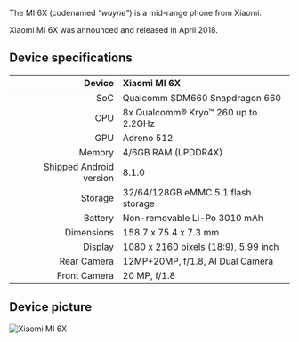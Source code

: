 The MI 6X (codenamed _"wayne"_) is a mid-range phone from Xiaomi.

Xiaomi MI 6X was announced and released in April 2018.

## Device specifications

| Device       | Xiaomi MI 6X         				                   |
| -----------: | :---------------------------------------------- |
| SoC          | Qualcomm SDM660 Snapdragon 660                  |
| CPU          | 8x Qualcomm® Kryo™ 260 up to 2.2GHz             |
| GPU          | Adreno 512                                      |
| Memory       | 4/6GB RAM (LPDDR4X)                   	 	       |
| Shipped Android version | 8.1.0                           	   |
| Storage      | 32/64/128GB eMMC 5.1 flash storage              |
| Battery      | Non-removable Li-Po 3010 mAh               	   |
| Dimensions   | 158.7 x 75.4 x 7.3 mm	                         |
| Display      | 1080 x 2160 pixels (18:9), 5.99 inch            |
| Rear Camera  | 12MP+20MP, f/1.8, AI Dual Camera 		  	       |
| Front Camera | 20 MP, f/1.8			   			                       |

## Device picture

![Xiaomi MI 6X](https://cdn.cnbj0.fds.api.mi-img.com/b2c-mimall-media/a4842f9afc615164af83c2088a412fc0.jpg "Xiaomi MI 6X")
